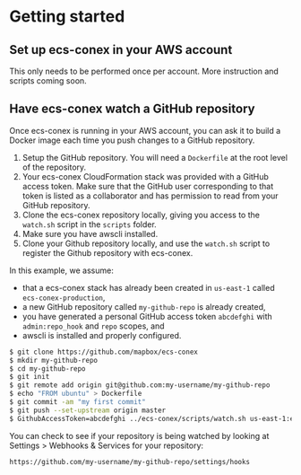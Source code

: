 # Getting started

## Set up ecs-conex in your AWS account

This only needs to be performed once per account. More instruction and scripts coming soon.

## Have ecs-conex watch a GitHub repository

Once ecs-conex is running in your AWS account, you can ask it to build a Docker image each time you push changes to a GitHub repository.

1. Setup the GitHub repository. You will need a `Dockerfile` at the root level of the repository.
2. Your ecs-conex CloudFormation stack was provided with a GitHub access token. Make sure that the GitHub user corresponding to that token is listed as a collaborator and has permission to read from your GitHub repository.
3. Clone the ecs-conex repository locally, giving you access to the `watch.sh` script in the `scripts` folder.
4. Make sure you have awscli installed.
5. Clone your Github repository locally, and use the `watch.sh` script to register the Github repository with ecs-conex.

In this example, we assume:
- that a ecs-conex stack has already been created in `us-east-1` called `ecs-conex-production`,
- a new GitHub repository called `my-github-repo` is already created,
- you have generated a personal GitHub access token `abcdefghi` with `admin:repo_hook` and `repo` scopes, and
- awscli is installed and properly configured.

```sh
$ git clone https://github.com/mapbox/ecs-conex
$ mkdir my-github-repo
$ cd my-github-repo
$ git init
$ git remote add origin git@github.com:my-username/my-github-repo
$ echo "FROM ubuntu" > Dockerfile
$ git commit -am "my first commit"
$ git push --set-upstream origin master
$ GithubAccessToken=abcdefghi ../ecs-conex/scripts/watch.sh us-east-1:ecs-conex-production
```

You can check to see if your repository is being watched by looking at Settings > Webhooks & Services for your repository:

```
https://github.com/my-username/my-github-repo/settings/hooks
```
